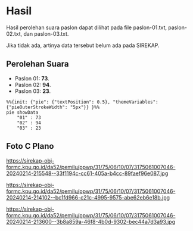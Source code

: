 # Hasil

Hasil perolehan suara paslon dapat dilihat pada file paslon-01.txt, paslon-02.txt, dan paslon-03.txt.

Jika tidak ada, artinya data tersebut belum ada pada SIREKAP.

## Perolehan Suara

 * Paslon 01: **73**.
 * Paslon 02: **94**.
 * Paslon 03: **23**.

```mermaid
%%{init: {"pie": {"textPosition": 0.5}, "themeVariables": {"pieOuterStrokeWidth": "5px"}} }%%
pie showData
    "01" : 73
    "02" : 94
    "03" : 23
```
## Foto C Plano

https://sirekap-obj-formc.kpu.go.id/da52/pemilu/ppwp/31/75/06/10/07/3175061007046-20240214-215548--33f1194c-cc61-405a-b4cc-89faef96e087.jpg

https://sirekap-obj-formc.kpu.go.id/da52/pemilu/ppwp/31/75/06/10/07/3175061007046-20240214-214102--bc1fd966-c21c-4995-9575-abe62eb6e18b.jpg

https://sirekap-obj-formc.kpu.go.id/da52/pemilu/ppwp/31/75/06/10/07/3175061007046-20240214-213600--3b8a859a-46f8-4b0d-9302-bec44a7d3a93.jpg
